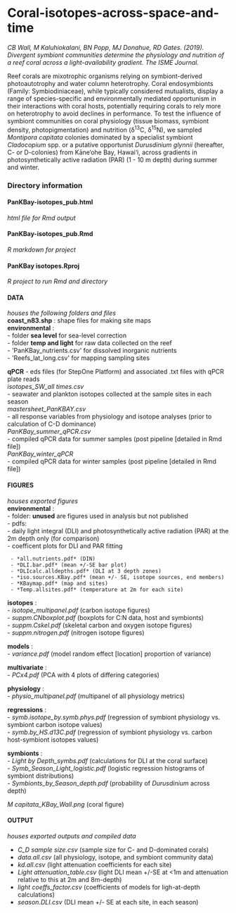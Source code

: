 # Coral-isotopes-across-space-and-time  
  
*CB Wall, M Kaluhiokalani, BN Popp, MJ Donahue, RD Gates. (2019). Divergent symbiont communities determine the physiology and nutrition of a reef coral across a light-availability gradient. The ISME Journal.* 
  
Reef corals are mixotrophic organisms relying on symbiont-derived photoautotrophy and water column heterotrophy. Coral endosymbionts (Family: Symbiodiniaceae), while typically considered mutualists, display a range of species-specific and environmentally mediated opportunism in their interactions with coral hosts, potentially requiring corals to rely more on heterotrophy to avoid declines in performance. To test the influence of symbiont communities on coral physiology (tissue biomass, symbiont density, photopigmentation) and nutrition (δ<sup>13</sup>C, δ<sup>15</sup>N), we sampled *Montipora capitata* colonies dominated by a specialist symbiont *Cladocopium* spp. or a putative opportunist *Durusdinium glynnii* (hereafter, C- or D-colonies) from Kāne‘ohe Bay, Hawai‘i, across gradients in photosynthetically active radiation (PAR) (1 - 10 m depth) during summer and winter.
  
  
### Directory information   
  
#### PanKBay-isotopes_pub.html  
*html file for Rmd output*  
  
#### PanKBay-isotopes_pub.Rmd  
*R markdown for project*  
  
#### PanKBay isotopes.Rproj  
 *R project to run Rmd and directory*  
  
#### DATA 
*houses the following folders and files*  
 **coast_n83.shp** : shape files for making site maps  
 **environmental** :  
     - folder **sea level** for sea-level correction  
     - folder **temp and light** for raw data collected on the reef  
     - 'PanKBay_nutrients.csv' for dissolved inorganic nutrients  
     - 'Reefs_lat_long.csv' for mapping sampling sites  
     
 **qPCR**
     - eds files (for StepOne Platform) and associated .txt files with qPCR plate reads  
 *isotopes_SW_all times.csv*  
     - seawater and plankton isotopes collected at the sample sites in each season  
 *mastersheet_PanKBAY.csv*  
     - all response variables from physiology and isotope analyses (prior to calculation of C-D dominance)  
 *PanKBay_summer_qPCR.csv*  
     - compiled qPCR data for summer samples (post pipeline [detailed in Rmd file])  
 *PanKBay_winter_qPCR*  
     - compiled qPCR data for winter samples (post pipeline [detailed in Rmd file])  
     
#### FIGURES  
*houses exported figures*  
 **environmental** :  
     - folder: **unused** are figures used in analysis but not published  
         - pdfs:  
          - daily light integral (DLI) and photosynthetically active radiation (PAR) at the 2m depth only (for comparison)  
          - coefficent plots for DLI and PAR fitting  
          
     - *all.nutrients.pdf* (DIN)  
     - *DLI.bar.pdf* (mean +/-SE bar plot)  
     - *DLIcalc.alldepths.pdf* (DLI at 3 depth zones)  
     - *iso.sources.KBay.pdf* (mean +/- SE, isotope sources, end members)  
     - *KBaymap.pdf* (map and sites)  
     - *Temp.allsites.pdf* (temperature at 2m for each site)  
   
 **isotopes** :  
     - *isotope_multipanel.pdf* (carbon isotope figures)  
     - *suppm.CNboxplot.pdf* (boxplots for C:N data, host and symbionts)  
     - *suppm.Cskel.pdf* (skeletal carbon and oxygen isotope figures)  
     - *suppm.nitrogen.pdf* (nitrogen isotope figures)  
    
 **models** :  
     - *variance.pdf* (model random effect [location] proportion of variance)  
    
 **multivariate** :  
     - *PCx4.pdf* (PCA with 4 plots of differing categories)  
   
 **physiology** :   
     - *physio_multipanel.pdf* (multipanel of all physiology metrics)  
    
 **regressions** :  
     - *symb.isotope_by.symb.phys.pdf* (regression of symbiont physiology vs. symbiont carbon isotope values)  
     - *symb.by_HS.d13C.pdf* (regression of symbiont physiology vs. carbon host-symbiont isotopes values)  
    
  **symbionts** :  
     - *Light by Depth_symbs.pdf* (calculations for DLI at the coral surface)  
     - *Symb_Season_Light_logistic.pdf* (logistic regression histograms of symbiont distributions)  
     - *Symbionts_by_Season_depth.pdf* (probability of *Durusdinium* across depth)  
      
  *M capitata_KBay_Wall.png* (coral figure)

#### OUTPUT 
*houses exported outputs and compiled data*
   - *C_D sample size.csv* (sample size for C- and D-dominated corals)  
   - *data.all.csv* (all physiology, isotope, and symbiont community data)  
   - *kd.all.csv* (light attenuation coefficients for each site)  
   - *Light attenuation_table.csv* (light DLI mean +/-SE at <1m and attenuation relative to this at 2m and 8m-depth)  
   - *light coeffs_factor.csv* (coefficients of models for ligh-at-depth calculations)  
   - *season.DLI.csv* (DLI mean +/- SE at each site, in each season)  
   
   
   
 
